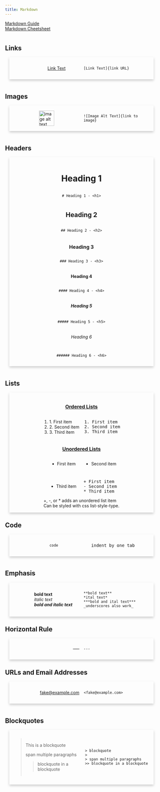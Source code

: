 ```yaml
---
title: Markdown
---
```


<style>

.md {
    display: grid;
    grid-template-columns: repeat(auto-fit, minmax(500px, 1fr));
}

.ind {
    box-shadow: 0 4px 8px 0 rgba(0, 0, 0, 0.2);
    display: grid; 
    padding: 1em;
    margin: 0 1em 1em;
    justify-content: center;
    align-items: center;
    justify-items: center;
}

.cont {
    display: grid;
    grid-template-columns: 1fr 1fr;
    grid-gap: 1em;
    align-items: center;
    justify-items: center;
}

.img {
    width: 50px;
}
</style>

[Markdown Guide](https://www.markdownguide.org/basic-syntax/)   
[Markdown Cheetsheet](https://www.code2bits.com/assets/cheat-sheets/cheatsheet-markdown.pdf)

<div class="md">

<div>

## Links

<div class="ind">

<div class="cont">

[Link Text](#)

    [Link Text]{link URL}

</div>

</div>

</div>

<div>

## Images

<div class="ind">

<div class="cont">

<img src="https://image.flaticon.com/icons/png/512/23/23765.png" alt="image alt text" style="width: 50px;"/>

    ![Image Alt Text]{link to image}

</div>

</div>

</div>

<div>

## Headers

<div class="ind">

# Heading 1

    # Heading 1 - <h1>

## Heading 2

    ## Heading 2 - <h2>

### Heading 3

    ### Heading 3 - <h3>

#### Heading 4

    #### Heading 4 - <h4>

##### Heading 5

    ##### Heading 5 - <h5>

###### Heading 6

    ###### Heading 6 - <h6>

</div>

</div>

<div>

## Lists

<div class="ind">


<h3><u>Ordered Lists</u></h3>

<div class="cont">

1.  1\. First item
2.  2\. Second item
3.  3\. Third item

<pre>1. First item<br/>2. Second item<br/>3. Third item</pre>

</div>

<h3><u>Unordered Lists</u></h3>

<div class="cont">

+   First item
*   Second item
-   Third item

<pre>+ First item<br/>- Second item<br/>* Third item</pre>

</div>
+, -, or * adds an unordered list item<br/>
Can be styled with css list-style-type.


</div>


## Code

<div class="ind">

<div class="cont">

    code

<pre>   indent by one tab</pre>

</div>

</div>

</div>

<div>

## Emphasis

<div class="ind">

<div class="cont">

**bold text**<br/>
*italic text*<br/>
***bold and italic text***

    **bold text** 
    *ital text*
    ***bold and ital text***
    _underscores also work_

</div>

</div>

## Horizontal Rule

<div class="ind">
<div class="cont">

<div style="border: 0; border-top: 1px solid black; width: 100%; height: auto;"></div>

    ---

</div>

</div>

## URLs and Email Addresses

<div class="ind">
<div class="cont">

<fake@example.com>

    <fake@example.com>

</div>

</div>

</div>

<div>

## Blockquotes

<div class="ind">

<div class="cont">

> This is a blockquote
>
> span multiple paragraphs
>> blockquote in a blockquote

    > blockquote
    >
    > span multiple paragraphs
    >> blockquote in a blockquote

</div>

</div>

</div>

</div>


